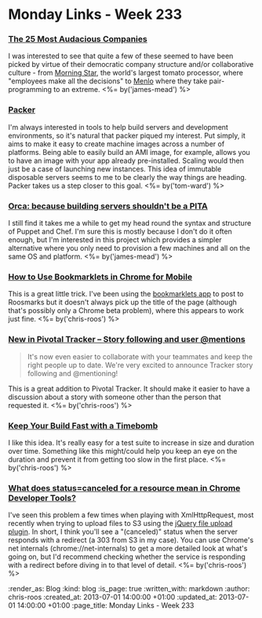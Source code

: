 Monday Links - Week 233
============

### [The 25 Most Audacious Companies](http://www.inc.com/audacious-companies)

I was interested to see that quite a few of these seemed to have been picked by virtue of their democratic company structure and/or collaborative culture - from [Morning Star](http://www.inc.com/audacious-companies/leigh-buchanan/morning-star.html), the world's largest tomato processor, where "employees make all the decisions" to [Menlo](http://www.inc.com/audacious-companies/leigh-buchanan/menlo-innovations.html) where they take pair-programming to an extreme. <%= by('james-mead') %>

### [Packer](http://www.packer.io/)

I'm always interested in tools to help build servers and development environments, so it's natural that packer piqued my interest.  Put simply, it aims to make it easy to create machine images across a number of platforms.  Being able to easily build an AMI image, for example, allows you to have an image with your app already pre-installed.  Scaling would then just be a case of launching new instances.  This idea of immutable disposable servers seems to me to be clearly the way things are heading.  Packer takes us a step closer to this goal. <%= by('tom-ward') %>

### [Orca: because building servers shouldn't be a PITA](https://github.com/andykent/orca)

I still find it takes me a while to get my head round the syntax and structure of Puppet and Chef. I'm sure this is mostly because I don't do it often enough, but I'm interested in this project which provides a simpler alternative where you only need to provision a few machines and all on the same OS and platform. <%= by('james-mead') %>

### [How to Use Bookmarklets in Chrome for Mobile](http://www.labnol.org/software/google-chrome-bookmarklets/27894/)

This is a great little trick. I've been using the [bookmarklets app](https://play.google.com/store/apps/details?id=com.kurtchen.android.bookmarklet.free&hl=en) to post to Roosmarks but it doesn't always pick up the title of the page (although that's possibly only a Chrome beta problem), where this appears to work just fine. <%= by('chris-roos') %>

### [New in Pivotal Tracker – Story following and user @mentions](http://pivotallabs.com/story-following-and-user-mentions/)

> It's now even easier to collaborate with your teammates and keep the right people up to date. We're very excited to announce Tracker story following and @mentioning!

This is a great addition to Pivotal Tracker. It should make it easier to have a discussion about a story with someone other than the person that requested it. <%= by('chris-roos') %>

### [Keep Your Build Fast with a Timebomb](http://pivotallabs.com/keep-your-build-fast-with-a-timebomb/)

I like this idea. It's really easy for a test suite to increase in size and duration over time. Something like this might/could help you keep an eye on the duration and prevent it from getting too slow in the first place. <%= by('chris-roos') %>

### [What does status=canceled for a resource mean in Chrome Developer Tools?](http://stackoverflow.com/questions/12009423/what-does-status-canceled-for-a-resource-mean-in-chrome-developer-tools)

I've seen this problem a few times when playing with XmlHttpRequest, most recently when trying to upload files to S3 using the [jQuery file upload plugin](https://github.com/blueimp/jQuery-File-Upload). In short, I think you'll see a "(canceled)" status when the server responds with a redirect (a 303 from S3 in my case). You can use Chrome's net internals (chrome://net-internals) to get a more detailed look at what's going on, but I'd recommend checking whether the service is responding with a redirect before diving in to that level of detail. <%= by('chris-roos') %>

:render_as: Blog
:kind: blog
:is_page: true
:written_with: markdown
:author: chris-roos
:created_at: 2013-07-01 14:00:00 +01:00
:updated_at: 2013-07-01 14:00:00 +01:00
:page_title: Monday Links - Week 233
